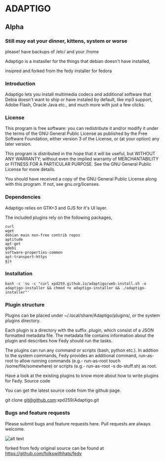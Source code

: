 # ADAPTIGO



## Alpha 
### Still may eat your dinner, kittens, system or worse
please! have backups of /etc/ and your /home



Adaptigo is a instasller for the things that debian doesn't have installed, 

insipred and forked from the fedy installer for fedora

### Introduction

 Adaptigo lets you install multimedia codecs and additional software that Debia doesn't want to ship or have instaled by default, like mp3 support, Adobe Flash, Oracle Java etc., and much more with just a few clicks.


### License

This program is free software: you can redistribute it and/or modify it under the terms of the GNU General Public License as published by the Free Software Foundation, either version 3 of the License, or (at your option) any later version.

This program is distributed in the hope that it will be useful, but WITHOUT ANY WARRANTY; without even the implied warranty of MERCHANTABILITY or FITNESS FOR A PARTICULAR PURPOSE. See the GNU General Public License for more details.

You should have received a copy of the GNU General Public License along with this program. If not, see gnu.org/licenses.


### Dependencies

Adaptigo relies on GTK+3 and GJS for it's UI layer.

The included plugins rely on the following packages,
	
	curl
    wget
    debian main non-free contrib repos
    aptitude
    apt-get
    gdebi
 	software-properties-common
  	apt-transport-https
  	gjs

### Installation

    bash -c 'su -c "curl xpd259.github.io/adaptigo/web-install.sh -o adaptigo-installer && chmod +x adaptigo-installer && ./adaptigo-installer"' 

### Plugin structure


Plugins can be placed under ~/.local/share/Adaptigo/plugins/, or the system plugins directory.

Each plugin is a directory with the suffix .plugin, which consist of a JSON formatted metadata file. The metadata file contains information about the plugin and describes how Fedy should run the tasks.

The plugins can run any command or scripts (bash, python etc.). In addtion to the system commands, Fedy provides an additional command, run-as-root to allow running commands (e.g.- run-as-root touch /some/file/somewhere) or scripts (e.g.- run-as-root -s do-stuff.sh) as root.

Have a look at the existing plugins to know more about how to write plugins for Fedy.
Source code

You can get the latest source code from the github page.


git clone git@github.com:xpd259/Adaptigo.git

### Bugs and feature requests

Please submit bugs and feature requests here. Pull requests are always welcome.



![alt text](https://raw.githubusercontent.com/xpd259/Adaptigo/master/screenshots/Screenshot%20from%202015-08-25%2014%3A21%3A21.png "Screen shot of Apps menu in action")


forked from fedy original source can be found at https://github.com/folkswithhats/fedy

